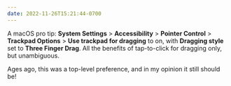 ```yaml
---
date: 2022-11-26T15:21:44-0700
---
```


A macOS pro tip: **System Settings** > **Accessibility** > **Pointer Control** > **Trackpad Options** > **Use trackpad for dragging** to on, with **Dragging style** set to **Three Finger Drag**. All the benefits of tap-to-click for dragging only, but unambiguous.

Ages ago, this was a top-level preference, and in my opinion it still should be!
